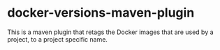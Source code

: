 # docker-versions-maven-plugin
This is a maven plugin that retags the Docker images that are used by a project, to a project specific name.
